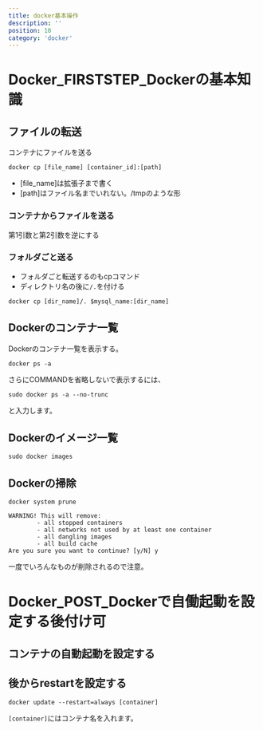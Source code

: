 ```yaml
---
title: docker基本操作
description: ''
position: 10
category: 'docker'
---
```



# Docker_FIRSTSTEP_Dockerの基本知識
## ファイルの転送
コンテナにファイルを送る
```
docker cp [file_name] [container_id]:[path]
```
* [file_name]は拡張子まで書く
* [path]はファイル名までいれない。/tmpのような形

### コンテナからファイルを送る
第1引数と第2引数を逆にする

### フォルダごと送る
* フォルダごと転送するのもcpコマンド
* ディレクトリ名の後に`/.`を付ける

```
docker cp [dir_name]/. $mysql_name:[dir_name]
```

## Dockerのコンテナ一覧
Dockerのコンテナ一覧を表示する。
```
docker ps -a
```
さらにCOMMANDを省略しないで表示するには、
```
sudo docker ps -a --no-trunc
```
と入力します。

## Dockerのイメージ一覧
```
sudo docker images
```

## Dockerの掃除
```
docker system prune
```
```
WARNING! This will remove:
        - all stopped containers
        - all networks not used by at least one container
        - all dangling images
        - all build cache
Are you sure you want to continue? [y/N] y
```
一度でいろんなものが削除されるので注意。


# Docker_POST_Dockerで自働起動を設定する後付け可
## コンテナの自動起動を設定する


## 後からrestartを設定する
```
docker update --restart=always [container]
```
`[container]`にはコンテナ名を入れます。
